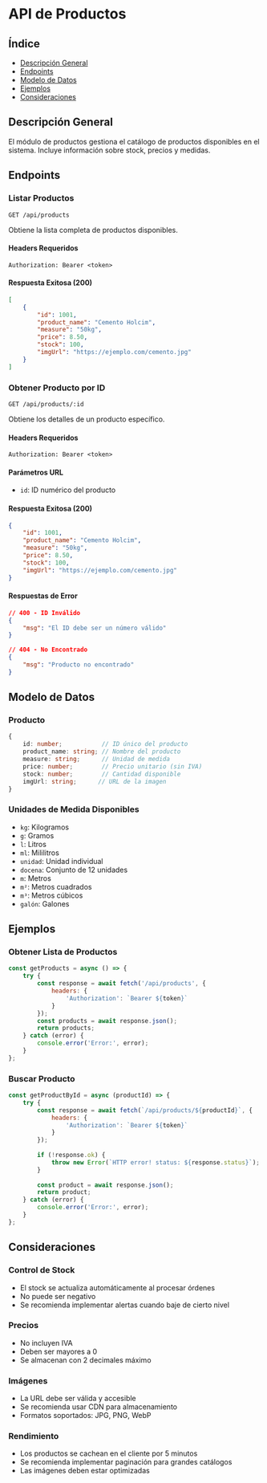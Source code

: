 # API de Productos

## Índice
- [Descripción General](#descripción-general)
- [Endpoints](#endpoints)
- [Modelo de Datos](#modelo-de-datos)
- [Ejemplos](#ejemplos)
- [Consideraciones](#consideraciones)

## Descripción General
El módulo de productos gestiona el catálogo de productos disponibles en el sistema. Incluye información sobre stock, precios y medidas.

## Endpoints

### Listar Productos
`GET /api/products`

Obtiene la lista completa de productos disponibles.

#### Headers Requeridos
```
Authorization: Bearer <token>
```

#### Respuesta Exitosa (200)
```json
[
    {
        "id": 1001,
        "product_name": "Cemento Holcim",
        "measure": "50kg",
        "price": 8.50,
        "stock": 100,
        "imgUrl": "https://ejemplo.com/cemento.jpg"
    }
]
```

### Obtener Producto por ID
`GET /api/products/:id`

Obtiene los detalles de un producto específico.

#### Headers Requeridos
```
Authorization: Bearer <token>
```

#### Parámetros URL
- `id`: ID numérico del producto

#### Respuesta Exitosa (200)
```json
{
    "id": 1001,
    "product_name": "Cemento Holcim",
    "measure": "50kg",
    "price": 8.50,
    "stock": 100,
    "imgUrl": "https://ejemplo.com/cemento.jpg"
}
```

#### Respuestas de Error
```json
// 400 - ID Inválido
{
    "msg": "El ID debe ser un número válido"
}

// 404 - No Encontrado
{
    "msg": "Producto no encontrado"
}
```

## Modelo de Datos

### Producto
```typescript
{
    id: number;           // ID único del producto
    product_name: string; // Nombre del producto
    measure: string;      // Unidad de medida
    price: number;        // Precio unitario (sin IVA)
    stock: number;        // Cantidad disponible
    imgUrl: string;      // URL de la imagen
}
```

### Unidades de Medida Disponibles
- `kg`: Kilogramos
- `g`: Gramos
- `l`: Litros
- `ml`: Mililitros
- `unidad`: Unidad individual
- `docena`: Conjunto de 12 unidades
- `m`: Metros
- `m²`: Metros cuadrados
- `m³`: Metros cúbicos
- `galón`: Galones

## Ejemplos

### Obtener Lista de Productos
```javascript
const getProducts = async () => {
    try {
        const response = await fetch('/api/products', {
            headers: {
                'Authorization': `Bearer ${token}`
            }
        });
        const products = await response.json();
        return products;
    } catch (error) {
        console.error('Error:', error);
    }
};
```

### Buscar Producto
```javascript
const getProductById = async (productId) => {
    try {
        const response = await fetch(`/api/products/${productId}`, {
            headers: {
                'Authorization': `Bearer ${token}`
            }
        });
        
        if (!response.ok) {
            throw new Error(`HTTP error! status: ${response.status}`);
        }
        
        const product = await response.json();
        return product;
    } catch (error) {
        console.error('Error:', error);
    }
};
```

## Consideraciones

### Control de Stock
- El stock se actualiza automáticamente al procesar órdenes
- No puede ser negativo
- Se recomienda implementar alertas cuando baje de cierto nivel

### Precios
- No incluyen IVA
- Deben ser mayores a 0
- Se almacenan con 2 decimales máximo

### Imágenes
- La URL debe ser válida y accesible
- Se recomienda usar CDN para almacenamiento
- Formatos soportados: JPG, PNG, WebP

### Rendimiento
- Los productos se cachean en el cliente por 5 minutos
- Se recomienda implementar paginación para grandes catálogos
- Las imágenes deben estar optimizadas